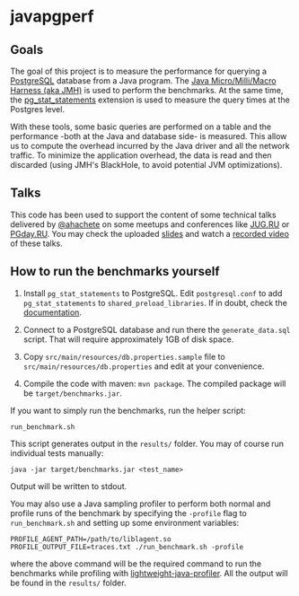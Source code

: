 # javapgperf


## Goals

The goal of this project is to measure the performance for querying a [PostgreSQL](https://www.postgresql.org) database from a Java program.
The [Java Micro/Milli/Macro Harness (aka JMH)](http://openjdk.java.net/projects/code-tools/jmh/) is used to perform the benchmarks.
At the same time, the [pg_stat_statements](https://www.postgresql.org/docs/current/static/pgstatstatements.html) extension is used to measure the query times at the Postgres level.

With these tools, some basic queries are performed on a table and the performance -both at the Java and database side- is measured. This allow us to compute the overhead incurred by the Java driver and all the network traffic.
To minimize the application overhead, the data is read and then discarded (using JMH's BlackHole, to avoid potential JVM optimizations).


## Talks

This code has been used to support the content of some technical talks delivered by [@ahachete](https://twitter.com/ahachete) on some meetups and conferences like [JUG.RU](https://jugru.timepad.ru/event/346412/) or [PGday.RU](http://pgday.ru/en/2016/papers/92). You may check the uploaded [slides](http://www.slideshare.net/8kdata/java-and-postgresql-performance-features-and-the-future) and watch a [recorded video](https://www.youtube.com/watch?v=DAxSGBWGZ1M) of these talks.


## How to run the benchmarks yourself

1. Install `pg_stat_statements` to PostgreSQL. Edit `postgresql.conf` to add `pg_stat_statements` to `shared_preload_libraries`. If in doubt, check the [documentation](https://www.postgresql.org/docs/current/static/pgstatstatements.html).

2. Connect to a PostgreSQL database and run there the `generate_data.sql` script. That will require approximately 1GB of disk space.

3. Copy `src/main/resources/db.properties.sample` file to `src/main/resources/db.properties` and edit at your convenience.

4. Compile the code with maven: `mvn package`. The compiled package will be `target/benchmarks.jar`.


If you want to simply run the benchmarks, run the helper script:

    run_benchmark.sh

This script generates output in the `results/` folder. You may of course run individual tests manually:

    java -jar target/benchmarks.jar <test_name>

Output will be written to stdout.

You may also use a Java sampling profiler to perform both normal and profile runs of the benchmark by specifying the `-profile` flag to `run_benchmark.sh` and setting up some environment variables:

    PROFILE_AGENT_PATH=/path/to/liblagent.so PROFILE_OUTPUT_FILE=traces.txt ./run_benchmark.sh -profile

where the above command will be the required command to run the benchmarks while profiling with [lightweight-java-profiler](https://github.com/dcapwell/lightweight-java-profiler). All the output will be found in the `results/` folder.
